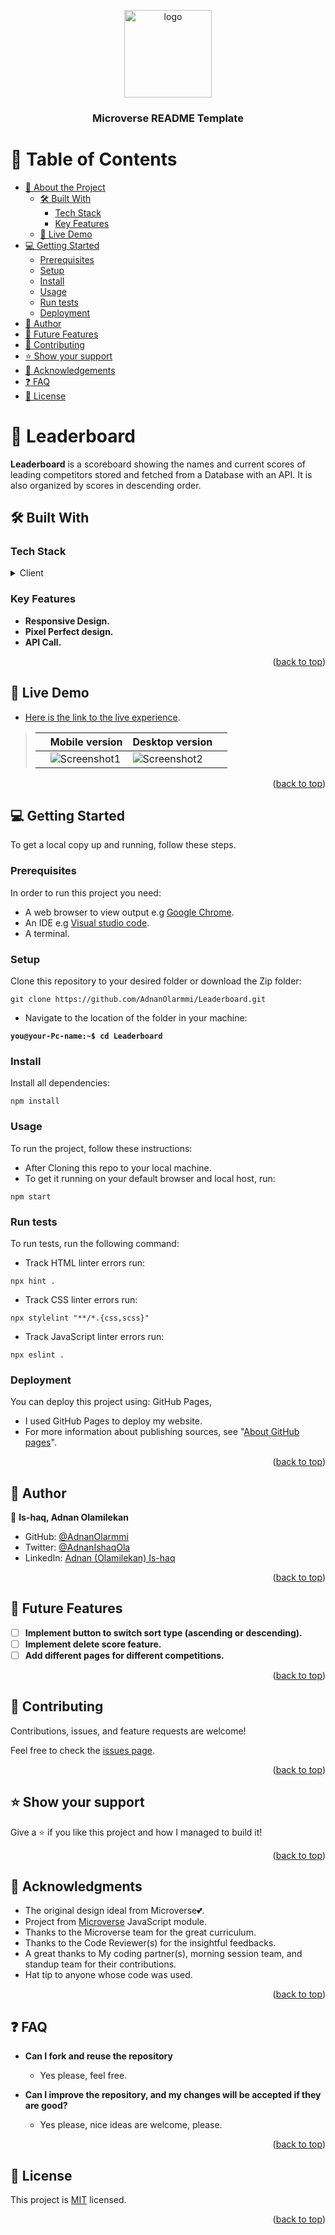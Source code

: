<a name="readme-top"></a>

<div align="center">

  <img src="murple_logo.png" alt="logo" width="140"  height="auto" />
  <br/>

  <h3><b>Microverse README Template</b></h3>

</div>

# 📗 Table of Contents

- [📖 About the Project](#about-project)
  - [🛠 Built With](#built-with)
    - [Tech Stack](#tech-stack)
    - [Key Features](#key-features)
  - [🚀 Live Demo](#live-demo)
- [💻 Getting Started](#getting-started)
  - [Prerequisites](#prerequisites)
  - [Setup](#setup)
  - [Install](#install)
  - [Usage](#usage)
  - [Run tests](#run-tests)
  - [Deployment](#deployment)
- [👤 Author](#author)
- [🔭 Future Features](#future-features)
- [🤝 Contributing](#contributing)
- [⭐️ Show your support](#support)
- [🙏 Acknowledgements](#acknowledgements)
- [❓ FAQ](#faq)
- [📝 License](#license)

# 📖 Leaderboard <a name="about-project"></a>

**Leaderboard** is a scoreboard showing the names and current scores of leading competitors stored and fetched from a Database with an API. It is also organized by scores in descending order.

## 🛠 Built With <a name="built-with"></a>

### Tech Stack <a name="tech-stack"></a>

<details>
  <summary>Client</summary>
  <ul>
    <li><a href="https://developer.mozilla.org/en-US/docs/Learn/Getting_started_with_the_web/HTML_basics">HTML5</a></li>
    <li><a href="https://developer.mozilla.org/en-US/docs/Learn/Getting_started_with_the_web/CSS_basics">CSS3</a></li>
    <li><a href="https://developer.mozilla.org/en-US/docs/Learn/Getting_started_with_the_web/JavaScript_basics">JavaScript</a></li>
    <li><a href="https://webpack.js.org/">WebPack</a></li>
  </ul>
</details>

### Key Features <a name="key-features"></a>

- **Responsive Design.**
- **Pixel Perfect design.**
- **API Call.**

<p align="right">(<a href="#readme-top">back to top</a>)</p>

## 🚀 Live Demo <a name="live-demo"></a>

- [Here is the link to the live experience](https://adnanolarmmi.github.io/Leaderboard/).

> |     | Mobile version                      | Desktop version                      |     |
> | --- | ----------------------------------- | ------------------------------------ | --- |
> |     | ![Screenshot1](./images/mobile.gif) | ![Screenshot2](./images/desktop.gif) |

<p align="right">(<a href="#readme-top">back to top</a>)</p>

## 💻 Getting Started <a name="getting-started"></a>

To get a local copy up and running, follow these steps.

### Prerequisites

In order to run this project you need:

- A web browser to view output e.g [Google Chrome](https://www.google.com/chrome/).
- An IDE e.g [Visual studio code](https://code.visualstudio.com/).
- A terminal.

### Setup

Clone this repository to your desired folder or download the Zip folder:

```
git clone https://github.com/AdnanOlarmmi/Leaderboard.git
```

- Navigate to the location of the folder in your machine:

**``you@your-Pc-name:~$ cd Leaderboard``**

### Install

Install all dependencies:

```
npm install
```

### Usage

To run the project, follow these instructions:

- After Cloning this repo to your local machine.
- To get it running on your default browser and local host, run:
```
npm start
```

### Run tests

To run tests, run the following command:

- Track HTML linter errors run:
```
npx hint .
```
- Track CSS linter errors run:
```
npx stylelint "**/*.{css,scss}"
```
- Track JavaScript linter errors run:
```
npx eslint .
```

### Deployment <a name="deployment"></a>

You can deploy this project using: GitHub Pages,
- I used GitHub Pages to deploy my website.
- For more information about publishing sources, see "[About GitHub pages](https://docs.github.com/en/pages/getting-started-with-github-pages/about-github-pages#publishing-sources-for-github-pages-sites)".

<p align="right">(<a href="#readme-top">back to top</a>)</p>

## 👤 Author <a name="author"></a>

👤 **Is-haq, Adnan Olamilekan**

- GitHub: [@AdnanOlarmmi](https://github.com/adnanolarmmi)
- Twitter: [@AdnanIshaqOla](https://twitter.com/AdnanIshaqOla)
- LinkedIn: [Adnan (Olamilekan) Is-haq](https://linkedin.com/in/adnan-is-haq-olamilekan)

<p align="right">(<a href="#readme-top">back to top</a>)</p>

## 🔭 Future Features <a name="future-features"></a>

- [ ] **Implement button to switch sort type (ascending or descending).**
- [ ] **Implement delete score feature.**
- [ ] **Add different pages for different competitions.**

<p align="right">(<a href="#readme-top">back to top</a>)</p>

## 🤝 Contributing <a name="contributing"></a>

Contributions, issues, and feature requests are welcome!

Feel free to check the [issues page](../../issues/).

<p align="right">(<a href="#readme-top">back to top</a>)</p>

## ⭐️ Show your support <a name="support"></a>


Give a ⭐️ if you like this project and how I managed to build it!

<p align="right">(<a href="#readme-top">back to top</a>)</p>

## 🙏 Acknowledgments <a name="acknowledgements"></a>

- The original design ideal from Microverse💕.
- Project from [Microverse](https://bit.ly/MicroverseTN) JavaScript module.
- Thanks to the Microverse team for the great curriculum.
- Thanks to the Code Reviewer(s) for the insightful feedbacks.
- A great thanks to My coding partner(s), morning session team, and standup team for their contributions.
- Hat tip to anyone whose code was used.

<p align="right">(<a href="#readme-top">back to top</a>)</p>

## ❓ FAQ <a name="faq"></a>

- **Can I fork and reuse the repository**

  - Yes please, feel free.

- **Can I improve the repository, and my changes will be accepted if they are good?**

  - Yes please, nice ideas are welcome, please.

<p align="right">(<a href="#readme-top">back to top</a>)</p>

## 📝 License <a name="license"></a>

This project is [MIT](./LICENSE) licensed.

<p align="right">(<a href="#readme-top">back to top</a>)</p>
